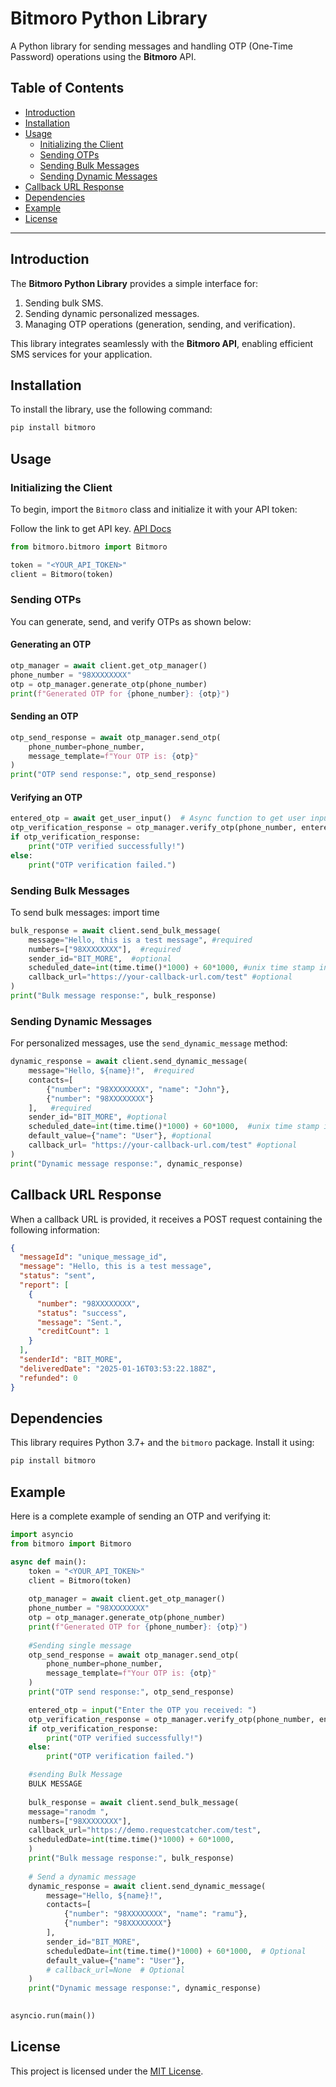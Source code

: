 # Bitmoro Python Library

A Python library for sending messages and handling OTP (One-Time Password) operations using the **Bitmoro** API.

## Table of Contents
- [Introduction](#introduction)
- [Installation](#installation)
- [Usage](#usage)
  - [Initializing the Client](#initializing-the-client)
  - [Sending OTPs](#sending-otps)
  - [Sending Bulk Messages](#sending-bulk-messages)
  - [Sending Dynamic Messages](#sending-dynamic-messages)
- [Callback URL Response](#callback-url-response)
- [Dependencies](#dependencies)
- [Example](#example)
- [License](#license)

---

## Introduction
The **Bitmoro Python Library** provides a simple interface for:
1. Sending bulk SMS.
2. Sending dynamic personalized messages.
3. Managing OTP operations (generation, sending, and verification).

This library integrates seamlessly with the **Bitmoro API**, enabling efficient SMS services for your application.

## Installation
To install the library, use the following command:

```bash
pip install bitmoro
```

## Usage

### Initializing the Client
To begin, import the `Bitmoro` class and initialize it with your API token:

Follow the link to get API key. [API Docs](https://bitmoro.com/blog/api-integration-for-bulk-sms-service-with-bitmoro)

```python
from bitmoro.bitmoro import Bitmoro

token = "<YOUR_API_TOKEN>"
client = Bitmoro(token)
```

### Sending OTPs
You can generate, send, and verify OTPs as shown below:

#### Generating an OTP
```python
otp_manager = await client.get_otp_manager()
phone_number = "98XXXXXXXX"
otp = otp_manager.generate_otp(phone_number)
print(f"Generated OTP for {phone_number}: {otp}")
```

#### Sending an OTP
```python
otp_send_response = await otp_manager.send_otp(
    phone_number=phone_number,
    message_template=f"Your OTP is: {otp}"
)
print("OTP send response:", otp_send_response)
```

#### Verifying an OTP
```python
entered_otp = await get_user_input()  # Async function to get user input
otp_verification_response = otp_manager.verify_otp(phone_number, entered_otp)
if otp_verification_response:
    print("OTP verified successfully!")
else:
    print("OTP verification failed.")
```

### Sending Bulk Messages
To send bulk messages:
import time

```python
bulk_response = await client.send_bulk_message(
    message="Hello, this is a test message", #required
    numbers=["98XXXXXXXX"],  #required
    sender_id="BIT_MORE",  #optional
    scheduled_date=int(time.time()*1000) + 60*1000, #unix time stamp in millisecond of future date. Optional
    callback_url="https://your-callback-url.com/test" #optional
)
print("Bulk message response:", bulk_response)
```

### Sending Dynamic Messages
For personalized messages, use the `send_dynamic_message` method:

```python
dynamic_response = await client.send_dynamic_message(
    message="Hello, ${name}!",  #required
    contacts=[
        {"number": "98XXXXXXXX", "name": "John"},
        {"number": "98XXXXXXXX"}
    ],   #required
    sender_id="BIT_MORE", #optional
    scheduled_date=int(time.time()*1000) + 60*1000,  #unix time stamp in millisecond of future date. Optional
    default_value={"name": "User"}, #optional
    callback_url= "https://your-callback-url.com/test" #optional
)
print("Dynamic message response:", dynamic_response)
```

## Callback URL Response
When a callback URL is provided, it receives a POST request containing the following information:

```json
{
  "messageId": "unique_message_id",
  "message": "Hello, this is a test message",
  "status": "sent",
  "report": [
    {
      "number": "98XXXXXXXX",
      "status": "success",
      "message": "Sent.",
      "creditCount": 1
    }
  ],
  "senderId": "BIT_MORE",
  "deliveredDate": "2025-01-16T03:53:22.188Z",
  "refunded": 0
}
```

## Dependencies
This library requires Python 3.7+ and the `bitmoro` package. Install it using:

```bash
pip install bitmoro
```

## Example
Here is a complete example of sending an OTP and verifying it:

```python
import asyncio
from bitmoro import Bitmoro

async def main():
    token = "<YOUR_API_TOKEN>"
    client = Bitmoro(token)
    
    otp_manager = await client.get_otp_manager()
    phone_number = "98XXXXXXXX"
    otp = otp_manager.generate_otp(phone_number)
    print(f"Generated OTP for {phone_number}: {otp}")
    
    #Sending single message
    otp_send_response = await otp_manager.send_otp(
        phone_number=phone_number,
        message_template=f"Your OTP is: {otp}"
    )
    print("OTP send response:", otp_send_response)

    entered_otp = input("Enter the OTP you received: ")
    otp_verification_response = otp_manager.verify_otp(phone_number, entered_otp)
    if otp_verification_response:
        print("OTP verified successfully!")
    else:
        print("OTP verification failed.")

    #sending Bulk Message
    BULK MESSAGE 
    
    bulk_response = await client.send_bulk_message(
    message="ranodm ",
    numbers=["98XXXXXXXX"],
    callback_url="https://demo.requestcatcher.com/test",
    scheduledDate=int(time.time()*1000) + 60*1000,
    )
    print("Bulk message response:", bulk_response)
    
    # Send a dynamic message
    dynamic_response = await client.send_dynamic_message(
        message="Hello, ${name}!",
        contacts=[
            {"number": "98XXXXXXXX", "name": "ramu"},
            {"number": "98XXXXXXXX"}
        ],
        sender_id="BIT_MORE",
        scheduledDate=int(time.time()*1000) + 60*1000,  # Optional
        default_value={"name": "User"},
        # callback_url=None  # Optional
    )
    print("Dynamic message response:", dynamic_response)
    

asyncio.run(main())
```

## License
This project is licensed under the [MIT License](https://opensource.org/licenses/MIT).